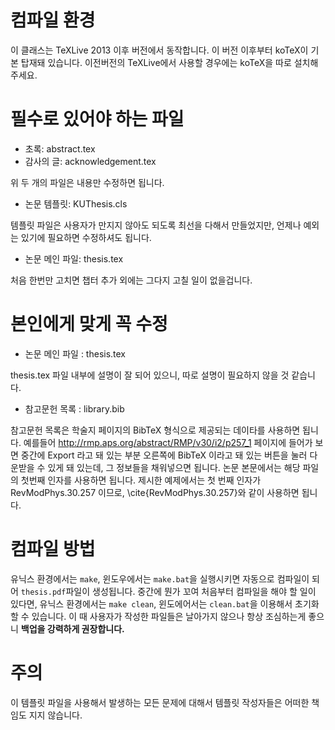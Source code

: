 컴파일 환경
===========

이 클래스는 TeXLive 2013 이후 버전에서 동작합니다.
이 버전 이후부터 koTeX이 기본 탑재돼 있습니다.
이전버전의 TeXLive에서 사용할 경우에는 koTeX을 따로 설치해주세요.


필수로 있어야 하는 파일
=======================

* 초록: abstract.tex
* 감사의 글: acknowledgement.tex

위 두 개의 파일은 내용만 수정하면 됩니다.

 * 논문 템플릿: KUThesis.cls

템플릿 파일은 사용자가 만지지 않아도 되도록 최선을 다해서 만들었지만, 언제나 예외는 있기에 필요하면 수정하셔도 됩니다.

 * 논문 메인 파일:  thesis.tex

처음 한번만 고치면 챕터 추가 외에는 그다지 고칠 일이 없을겁니다.


본인에게 맞게 꼭 수정
=====================

* 논문 메인 파일 : thesis.tex

thesis.tex 파일 내부에 설명이 잘 되어 있으니, 따로 설명이 필요하지 않을 것 같습니다. 

* 참고문헌 목록 : library.bib

참고문헌 목록은 학술지 페이지의 BibTeX 형식으로 제공되는 데이타를 사용하면 됩니다.
예를들어 http://rmp.aps.org/abstract/RMP/v30/i2/p257_1 페이지에 들어가 보면 중간에 Export 라고 돼 있는 부분 오른쪽에 BibTeX 이라고 돼 있는 버튼을 눌러 다운받을 수 있게 돼 있는데, 그 정보들을 채워넣으면 됩니다. 논문 본문에서는 해당 파일의 첫번째 인자를 사용하면 됩니다. 제시한 예제에서는 첫 번째 인자가 RevModPhys.30.257 이므로, \cite{RevModPhys.30.257}와 같이 사용하면 됩니다.

컴파일 방법
===========

유닉스 환경에서는 `make`, 윈도우에서는 `make.bat`을 실행시키면 자동으로 컴파일이 되어 `thesis.pdf`파일이 생성됩니다. 중간에 뭔가 꼬여 처음부터 컴파일을 해야 할 일이 있다면, 유닉스 환경에서는 `make clean`, 윈도에어서는 `clean.bat`을 이용해서 초기화 할 수 있습니다. 이 때 사용자가 작성한 파일들은 날아가지 않으나 항상 조심하는게 좋으니 **백업을 강력하게 권장합니다.**

주의
====

이 템플릿 파일을 사용해서 발생하는 모든 문제에 대해서 템플릿 작성자들은 어떠한 책임도 지지 않습니다.
